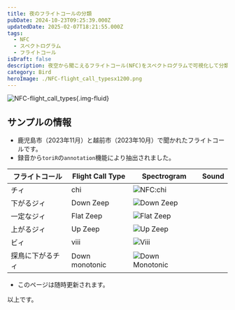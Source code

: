 ```yaml
---
title: 夜のフライトコールの分類
pubDate: 2024-10-23T09:25:39.000Z
updatedDate: 2025-02-07T18:21:55.000Z
tags:
  - NFC
  - スペクトログラム
  - フライトコール
isDraft: false
description: 夜空から聞こえるフライトコール(NFC)をスペクトログラムで可視化して分類してみました。さまざまなタイプがあり、今後追加していく予定です
category: Bird
heroImage: ./NFC-flight_call_typesx1200.png
---
```


![NFC-flight_call_types](https://object-storage.tyo2.conoha.io/v1/nc_938a9d00d6004f1390c354d4a15ef25b/blog-astro-assets/blog-images/80F38C776D7F4A7E9230ED4A96A463D8/NFC-flight_call_typesx1200.png){.img-fluid}



## サンプルの情報

- 鹿児島市（2023年11月）と越前市（2023年10月）で聞かれたフライトコールです。
- 録音から`toriR`の`annotation`機能により抽出されました。

| フライトコール   | Flight Call Type | Spectrogram                                               | Sound                                                        |
| ---------------- | ---------------- | --------------------------------------------------------- | ------------------------------------------------------------ |
| チィ             | chi              | ![NFC:chi](https://object-storage.tyo2.conoha.io/v1/nc_938a9d00d6004f1390c354d4a15ef25b/blog-astro-assets/blog-images/80F38C776D7F4A7E9230ED4A96A463D8/b24e84609e6a4bbfb84c12867ca4738d.png)        | <audio src="./b24e84609e6a4bbfb84c12867ca4738d.mp3"></audio> |
| 下がるジィ       | Down Zeep        | ![Down Zeep](https://object-storage.tyo2.conoha.io/v1/nc_938a9d00d6004f1390c354d4a15ef25b/blog-astro-assets/blog-images/80F38C776D7F4A7E9230ED4A96A463D8/0f25501bd0c44b56b0d795024793efce.png)      | <audio src="./0f25501bd0c44b56b0d795024793efce.mp3"></audio> |
| 一定なジィ       | Flat Zeep        | ![Flat Zeep](https://object-storage.tyo2.conoha.io/v1/nc_938a9d00d6004f1390c354d4a15ef25b/blog-astro-assets/blog-images/80F38C776D7F4A7E9230ED4A96A463D8/1f8b65400e844ac9bba500eeb8c9659b.png)      | <audio src="./1f8b65400e844ac9bba500eeb8c9659b.mp3"></audio> |
| 上がるジィ       | Up Zeep          | ![Up Zeep](https://object-storage.tyo2.conoha.io/v1/nc_938a9d00d6004f1390c354d4a15ef25b/blog-astro-assets/blog-images/80F38C776D7F4A7E9230ED4A96A463D8/821fb2becb5a43a8817862a321acc812.png)        | <audio src="./821fb2becb5a43a8817862a321acc812.mp3"></audio> |
| ビィ             | viii             | ![Viii](https://object-storage.tyo2.conoha.io/v1/nc_938a9d00d6004f1390c354d4a15ef25b/blog-astro-assets/blog-images/80F38C776D7F4A7E9230ED4A96A463D8/2f0a520a764f44cdb3c3c0967cabdd65.png)           | <audio src="./2f0a520a764f44cdb3c3c0967cabdd65.mp3"></audio> |
| 探鳥に下がるチィ | Down monotonic   | ![Down Monotonic](https://object-storage.tyo2.conoha.io/v1/nc_938a9d00d6004f1390c354d4a15ef25b/blog-astro-assets/blog-images/80F38C776D7F4A7E9230ED4A96A463D8/e73dd5b3556b443f9628318ea1b89dcc.png) | <audio src="./e73dd5b3556b443f9628318ea1b89dcc.mp3"></audio> |

- このページは随時更新されます。

以上です。
